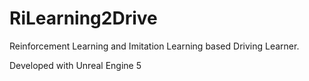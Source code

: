# RiLearning2Drive

Reinforcement Learning and Imitation Learning based Driving Learner.

Developed with Unreal Engine 5
